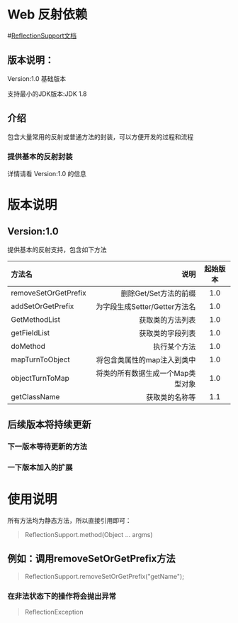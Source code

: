 # Web 反射依赖

#[ReflectionSupport文档](https://apidoc.gitee.com/MXuDong/ReflectionSupport)

## 版本说明：
Version:1.0 基础版本


支持最小的JDK版本:JDK 1.8

## 介绍
包含大量常用的反射或普通方法的封装，可以方便开发的过程和流程

### 提供基本的反射封装
详情请看 Version:1.0 的信息

# 版本说明
## Version:1.0
提供基本的反射支持，包含如下方法    

|方法名|说明|起始版本|
|:-|-:|:-:|
| removeSetOrGetPrefix | 删除Get/Set方法的前缀 | 1.0 |
| addSetOrGetPrefix | 为字段生成Setter/Getter方法名 | 1.0 |
| GetMethodList | 获取类的方法列表 | 1.0 |
| getFieldList | 获取类的字段列表 | 1.0 |
| doMethod | 执行某个方法 | 1.0 |
| mapTurnToObject | 将包含类属性的map注入到类中 | 1.0 |
| objectTurnToMap | 将类的所有数据生成一个Map类型对象 | 1.0 |
| getClassName | 获取类的名称等 |  1.1 |

## 后续版本将持续更新

### 下一版本等待更新的方法

### 一下版本加入的扩展


# 使用说明
所有方法均为静态方法，所以直接引用即可：
> ReflectionSupport.method(Object ... argms)
## 例如：调用removeSetOrGetPrefix方法
> ReflectionSupport.removeSetOrGetPrefix("getName");

### 在非法状态下的操作将会抛出异常
> ReflectionException